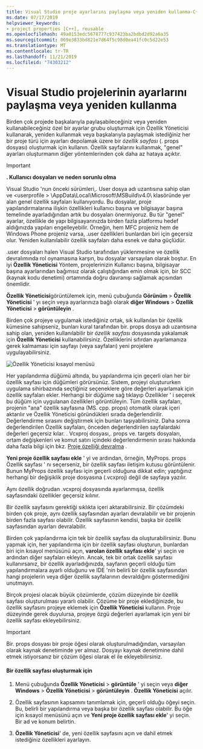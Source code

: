 ```yaml
---
title: Visual Studio proje ayarlarını paylaşma veya yeniden kullanma-C++
ms.date: 07/17/2019
helpviewer_keywords:
- project properties [C++], reusable
ms.openlocfilehash: 49a0153edc5678777c937423ba2bdbd2d92a6a35
ms.sourcegitcommit: 069e3833bd821e7d64f5c98d0ea41fc0c5d22e53
ms.translationtype: MT
ms.contentlocale: tr-TR
ms.lasthandoff: 11/21/2019
ms.locfileid: "74303212"
---
```

# <a name="share-or-reuse-visual-studio-project-settings"></a>Visual Studio projelerinin ayarlarını paylaşma veya yeniden kullanma

Birden çok projede başkalarıyla paylaşabileceğiniz veya yeniden kullanabileceğiniz özel bir ayarlar grubu oluşturmak için Özellik Yöneticisi kullanarak, yeniden kullanmak veya başkalarıyla paylaşmak istediğiniz her bir proje türü için ayarları depolamak üzere bir *özellik sayfası* (. props dosyası) oluşturmak için kullanın. Özellik sayfalarını kullanmak, "genel" ayarları oluşturmanın diğer yöntemlerinden çok daha az hataya açıktır. 

> [!IMPORTANT]
> **. Kullanıcı dosyaları ve neden sorunlu olma**
>
> Visual Studio 'nun önceki sürümleri,. User dosya adı uzantısına sahip olan ve \<userprofile > \AppData\Local\Microsoft\MSBuild\v4.0\ klasöründe yer alan genel özellik sayfaları kullanıyordu. Bu dosyalar, proje yapılandırmalarına ilişkin özellikleri kullanıcı başına ve bilgisayar başına temelinde ayarladığından artık bu dosyaları önermiyoruz. Bu tür "genel" ayarlar, özellikle de yapı bilgisayarınızda birden fazla platformu hedef aldığınızda yapıları engelleyebilir. Örneğin, hem MFC projeniz hem de Windows Phone projeniz varsa, .user özellikleri bunlardan biri için geçersiz olur. Yeniden kullanılabilir özellik sayfaları daha esnek ve daha güçlüdür.
>
> .user dosyaları halen Visual Studio tarafından yüklenmesine ve özellik devralımında rol oynamasına karşın, bu dosyalar varsayılan olarak boştur. En iyi **Özellik Yöneticisi** Yöntem, projelerinizin Kullanıcı başına, bilgisayar başına ayarlarından bağımsız olarak çalıştığından emin olmak için, bir SCC (kaynak kodu denetimi) ortamında doğru davranışı sağlamak açısından önemlidir.

**Özellik Yöneticisi**görüntülemek için, menü çubuğunda **Görünüm** > **Özellik Yöneticisi** ' yı seçin veya ayarlarınıza bağlı olarak **diğer Windows** > **Özellik Yöneticisi** > **görüntüleyin** .

Birden çok projeye uygulamak istediğiniz ortak, sık kullanılan bir özellik kümesine sahipseniz, bunları kural tarafından bir. props dosya adı uzantısına sahip olan, yeniden kullanılabilir bir *özellik sayfası* dosyasında yakalamak için **Özellik Yöneticisi** kullanabilirsiniz. Özelliklerini sıfırdan ayarlamanıza gerek kalmaması için sayfayı (veya sayfaları) yeni projelere uygulayabilirsiniz.

![Özellik Yöneticisi kısayol menüsü](media/sharingnew.png "SharingNew")

Her yapılandırma düğümü altında, bu yapılandırma için geçerli olan her bir özellik sayfası için düğümleri görürsünüz. Sistem, projeyi oluştururken uygulama sihirbazında seçtiğiniz seçeneklere göre değerleri ayarlamak için özellik sayfaları ekler. Herhangi bir düğüme sağ tıklayıp Özellikler ' i seçerek bu düğüm için uygulanan özellikleri görüntüleyin. Tüm özellik sayfaları, projenin "ana" özellik sayfasına (MS. cpp. props) otomatik olarak içeri aktarılır ve Özellik Yöneticisi göründükleri sırada değerlendirilir. Değerlendirme sırasını değiştirmek için bunları taşıyabilirsiniz. Daha sonra değerlendirilen Özellik sayfaları, önceden değerlendirilen sayfalardaki değerleri geçersiz kılar. . Vcxproj dosyası,. props ve. targets dosyaları, ortam değişkenleri ve komut satırı içindeki değerlendirmenin sırası hakkında daha fazla bilgi için bkz. [Proje özelliği devralma](project-property-inheritance.md) .

**Yeni proje özellik sayfası ekle** ' yi ve ardından, örneğin, MyProps. props Özellik sayfası ' nı seçerseniz, bir özellik sayfası iletişim kutusu görüntülenir. Bunun MyProps özellik sayfası için geçerli olduğuna dikkat edin; yaptığınız herhangi bir değişiklik proje dosyasına (.vcxproj) değil de sayfaya yazılır.

Aynı özellik doğrudan .vcxproj dosyasında ayarlanmışsa, özellik sayfasındaki özellikler geçersiz kılınır.

Bir özellik sayfasını gerektiği sıklıkta içeri aktarabilirsiniz. Bir çözümdeki birden çok proje, aynı özellik sayfasından ayarları devralabilir ve bir projenin birden fazla sayfası olabilir. Özellik sayfasının kendisi, başka bir özellik sayfasından ayarları devralabilir.

Birden çok yapılandırma için tek bir özellik sayfası da oluşturabilirsiniz. Bunu yapmak için, her yapılandırma için bir özellik sayfası oluşturun, bunlardan biri için kısayol menüsünü açın, **varolan özellik sayfası ekle**' yi seçin ve ardından diğer sayfaları ekleyin. Ancak, tek bir ortak özellik sayfası kullanırsanız, bir özellik ayarladığınızda, sayfanın geçerli olduğu tüm yapılandırmalara ayarlı olduğunu ve IDE 'nin belirli bir özellik sayfasından hangi projelerin veya diğer özellik sayfalarının devraldığını göstermediğini unutmayın.

Birçok projesi olacak büyük çözümlerde, çözüm düzeyinde bir özellik sayfası oluşturulması yararlı olabilir. Çözüme bir proje eklediğinizde, bu özellik sayfasını projeye eklemek için **Özellik Yöneticisi** kullanın. Proje düzeyinde gerek duyulursa, projeye özgü değerleri ayarlamak için yeni bir özellik sayfası ekleyebilirsiniz.

> [!IMPORTANT]
> Bir. props dosyası bir proje öğesi olarak oluşturulmadığından, varsayılan olarak kaynak denetiminde yer almaz. Dosyayı kaynak denetimine dahil etmek istiyorsanız bir çözüm öğesi olarak el ile ekleyebilirsiniz.

#### <a name="to-create-a-property-sheet"></a>Bir özellik sayfası oluşturmak için

1. Menü çubuğunda **Özellik Yöneticisi** > **görüntüle** ' yi seçin veya **diğer Windows** > **Özellik Yöneticisi** > **görüntüleyin** . **Özellik Yöneticisi** açılır.

2. Özellik sayfasının kapsamını tanımlamak için, geçerli olduğu öğeyi seçin. Bu, belirli bir yapılandırma veya başka bir özellik sayfası olabilir. Bu öğe için kısayol menüsünü açın ve **Yeni proje özellik sayfası ekle**' yi seçin. Bir ad ve konum belirtin.

3. **Özellik Yöneticisi**' de, yeni özellik sayfasını açın ve dahil etmek istediğiniz özellikleri ayarlayın.
